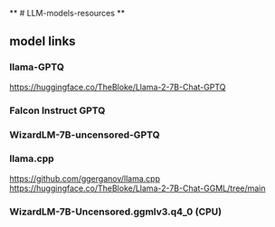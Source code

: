 ** # LLM-models-resources **
## model links
### llama-GPTQ
https://huggingface.co/TheBloke/Llama-2-7B-Chat-GPTQ

### Falcon Instruct GPTQ

### WizardLM-7B-uncensored-GPTQ

### llama.cpp
https://github.com/ggerganov/llama.cpp
https://huggingface.co/TheBloke/Llama-2-7B-Chat-GGML/tree/main

### WizardLM-7B-Uncensored.ggmlv3.q4_0 (CPU)
